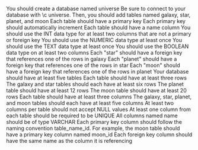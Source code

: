 
You should create a database named universe
Be sure to connect to your database with \c universe. Then, you should add tables named galaxy, star, planet, and moon
Each table should have a primary key
Each primary key should automatically increment
Each table should have a name column
You should use the INT data type for at least two columns that are not a primary or foreign key
You should use the NUMERIC data type at least once
You should use the TEXT data type at least once
You should use the BOOLEAN data type on at least two columns
Each "star" should have a foreign key that references one of the rows in galaxy
Each "planet" should have a foreign key that references one of the rows in star
Each "moon" should have a foreign key that references one of the rows in planet
Your database should have at least five tables
Each table should have at least three rows
The galaxy and star tables should each have at least six rows
The planet table should have at least 12 rows
The moon table should have at least 20 rows
Each table should have at least three columns
The galaxy, star, planet, and moon tables should each have at least five columns
At least two columns per table should not accept NULL values
At least one column from each table should be required to be UNIQUE
All columns named name should be of type VARCHAR
Each primary key column should follow the naming convention table_name_id. For example, the moon table should have a primary key column named moon_id
Each foreign key column should have the same name as the column it is referencing
